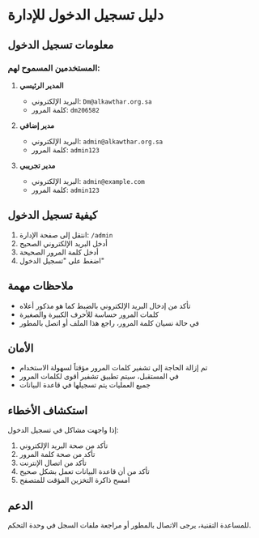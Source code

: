 # دليل تسجيل الدخول للإدارة

## معلومات تسجيل الدخول

### المستخدمين المسموح لهم:

1. **المدير الرئيسي**
   - البريد الإلكتروني: `Dm@alkawthar.org.sa`
   - كلمة المرور: `dm206582`

2. **مدير إضافي**
   - البريد الإلكتروني: `admin@alkawthar.org.sa`
   - كلمة المرور: `admin123`

3. **مدير تجريبي**
   - البريد الإلكتروني: `admin@example.com`
   - كلمة المرور: `admin123`

## كيفية تسجيل الدخول

1. انتقل إلى صفحة الإدارة: `/admin`
2. أدخل البريد الإلكتروني الصحيح
3. أدخل كلمة المرور الصحيحة
4. اضغط على "تسجيل الدخول"

## ملاحظات مهمة

- تأكد من إدخال البريد الإلكتروني بالضبط كما هو مذكور أعلاه
- كلمات المرور حساسة للأحرف الكبيرة والصغيرة
- في حالة نسيان كلمة المرور، راجع هذا الملف أو اتصل بالمطور

## الأمان

- تم إزالة الحاجة إلى تشفير كلمات المرور مؤقتاً لسهولة الاستخدام
- في المستقبل، سيتم تطبيق تشفير أقوى لكلمات المرور
- جميع العمليات يتم تسجيلها في قاعدة البيانات

## استكشاف الأخطاء

إذا واجهت مشاكل في تسجيل الدخول:

1. تأكد من صحة البريد الإلكتروني
2. تأكد من صحة كلمة المرور
3. تأكد من اتصال الإنترنت
4. تأكد من أن قاعدة البيانات تعمل بشكل صحيح
5. امسح ذاكرة التخزين المؤقت للمتصفح

## الدعم

للمساعدة التقنية، يرجى الاتصال بالمطور أو مراجعة ملفات السجل في وحدة التحكم.


